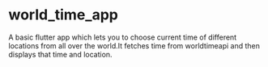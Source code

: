 # world_time_app

A basic flutter app which lets you to choose current time of different locations from all over the world.It fetches time from worldtimeapi and then displays that time and location.
